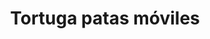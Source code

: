 ---
title: Tortuga patas móviles
date: 
draft: false

# descripcion
description : Tortuga patas móviles

materials: Plata 925

color: Plateado

dimensions: 1,5cm x 2cm

code: 02-14-0209

type: "Dijes"

categories: []

price: $3.240,00

price_eftvo: $2.750,00

# Images
# first image will be shown in the product page
images:
  # - image: "images/path_to_image"
  # La ubicacion de las imagenes es imagenes/Dijes/Dijes.Plata/02-14-0209-tortuga-patas-moviles
  - image: "./images/dijes/plata/02-14-0209-tortuga-patas-moviles.JPG"
---